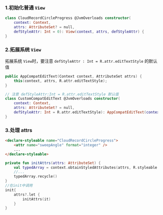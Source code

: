 ### 1.初始化普通 `View`
```kotlin
class CloudRecordCircleProgress @JvmOverloads constructor(
    context: Context, 
    attrs: AttributeSet? = null, 
    defStyleAttr: Int = 0): View(context, attrs, defStyleAttr) {
}
```

### 2.拓展系统 `View`

拓展系统 `View`时，要注意 `defStyleAttr : Int = R.attr.editTextStyle` 的默认值

```kotlin
public AppCompatEditText(Context context, AttributeSet attrs) {
    this(context, attrs, R.attr.editTextStyle);
}

// 注意 defStyleAttr:Int = R.attr.editTextStyle 默认值
class CustomCompatEditText @JvmOverloads constructor(
    context: Context,
    attrs: AttributeSet? = null, 
    defStyleAttr: Int = R.attr.editTextStyle): AppCompatEditText(context, attrs, defStyleAttr) {
}
```
### 3.处理 attrs 

```html
<declare-styleable name="CloudRecordCircleProgress">
    <attr name="sweepAngle" format="integer" />
    ...
</declare-styleable>
```

```kotlin
private fun initAttrs(attrs: AttributeSet) {
    val typedArray = context.obtainStyledAttributes(attrs, R.styleable.CloudRecordCircleProgress)
    //...
    typedArray.recycle()
}
//在init中调用
init{
    attrs?.let {
        initAttrs(it)
    }
}
```
